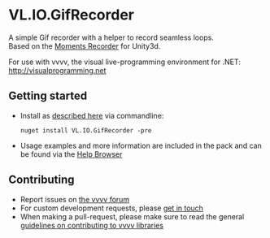 # VL.IO.GifRecorder

A simple Gif recorder with a helper to record seamless loops.  
Based on the [Moments Recorder](https://github.com/Chman/Moments/tree/master/Moments%20Recorder/Scripts/Gif) for Unity3d.

For use with vvvv, the visual live-programming environment for .NET: http://visualprogramming.net

## Getting started
- Install as [described here](https://thegraybook.vvvv.org/reference/hde/managing-nugets.html) via commandline:

    `nuget install VL.IO.GifRecorder -pre`

- Usage examples and more information are included in the pack and can be found via the [Help Browser](https://thegraybook.vvvv.org/reference/hde/findinghelp.html)

## Contributing
- Report issues on [the vvvv forum](https://discourse.vvvv.org/c/vvvv-gamma/28)
- For custom development requests, please [get in touch](mailto:devvvvs@vvvv.org)
- When making a pull-request, please make sure to read the general [guidelines on contributing to vvvv libraries](https://thegraybook.vvvv.org/reference/extending/contributing.html)